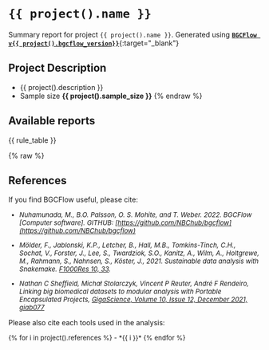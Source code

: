 # `{{ project().name }}`
Summary report for project `{{ project().name }}`. Generated using [**`BGCFlow v{{ project().bgcflow_version}}`**](https://github.com/NBChub/bgcflow){:target="_blank"}

## Project Description
- {{ project().description }}
- Sample size **{{ project().sample_size }}**
{% endraw %}

## Available reports
{{ rule_table }}

{% raw %}
## References
If you find BGCFlow useful, please cite:

<font size="2">

  - *Nuhamunada, M., B.O. Palsson, O. S. Mohite, and T. Weber. 2022. BGCFlow [Computer software]. GITHUB: [https://github.com/NBChub/bgcflow](https://github.com/NBChub/bgcflow)*
  
  - *Mölder, F., Jablonski, K.P., Letcher, B., Hall, M.B., Tomkins-Tinch, C.H., Sochat, V., Forster, J., Lee, S., Twardziok, S.O., Kanitz, A., Wilm, A., Holtgrewe, M., Rahmann, S., Nahnsen, S., Köster, J., 2021. Sustainable data analysis with Snakemake. [F1000Res 10, 33](https://f1000research.com/articles/10-33/v1).*
  
  - *Nathan C Sheffield, Michał Stolarczyk, Vincent P Reuter, André F Rendeiro, Linking big biomedical datasets to modular analysis with Portable Encapsulated Projects, [GigaScience, Volume 10, Issue 12, December 2021, giab077](https://doi.org/10.1093/gigascience/giab077)*

</font>

Please also cite each tools used in the analysis:

<font size="2">
{% for i in project().references %}
  - *{{ i }}*
{% endfor %}
</font>